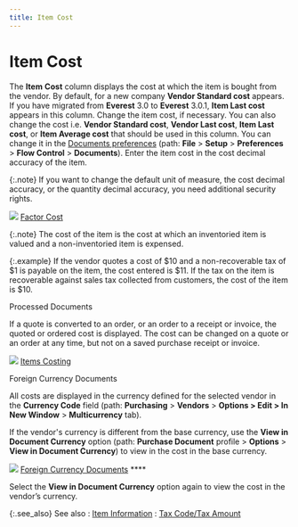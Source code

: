 ```yaml
---
title: Item Cost
---
```


# Item Cost


The **Item** **Cost**  column displays the cost at which the item is bought from the vendor.  By default, for a new company **Vendor 
 Standard cost** appears. If you have migrated from **Everest**  3.0 to **Everest** 3.0.1, **Item 
 Last cost** appears in this column. Change the item cost, if necessary.  You can also change the cost i.e. **Vendor 
 Standard cost**, **Vendor Last cost**,  **Item Last cost**, or **Item 
 Average cost** that should be used in this column. You can change  it in the [Documents  preferences]({{site.bp_chm}}/flow-ctrl/ctrl/opt/prompts-tab/prompts_purchase_document_tab_step_by_step_business_process_in_everest.html) (path: **File** >  **Setup** > **Preferences**  > **Flow Control** > **Documents**).  Enter the item cost in the cost decimal accuracy of the item.


{:.note}
If you want to change the default unit of  measure, the cost decimal accuracy, or the quantity decimal accuracy,  you need additional security rights.


![]({{site.pp_baseurl}}/img/lens.gif) [Factor  Cost]({{site.mi_chm}}/item-profile-details/item-costing/factored_cost_item_costing.html)


{:.note}
The cost of the item is the cost at which  an inventoried item is valued and a non-inventoried item is expensed.


{:.example}
If the vendor quotes a cost of $10 and a non-recoverable  tax of $1 is payable on the item, the cost entered is $11. If the tax  on the item is recoverable against sales tax collected from customers,  the cost of the item is $10.


Processed Documents


If a quote is converted to an order, or an order to a receipt or invoice,  the quoted or ordered cost is displayed. The cost can be changed on a  quote or an order at any time, but not on a saved purchase receipt or  invoice.


![]({{site.pp_baseurl}}/img/lens.gif) [Items  Costing]({{site.mi_chm}}/item-profile-details/item-costing/item_costing.html)


Foreign Currency Documents


All costs are displayed in the currency defined for the selected vendor  in the **Currency Code** field (path:  **Purchasing** > **Vendors**  > **Options &gt; Edit &gt; In New Window** > **Multicurrency** tab).


If the vendor's currency is different from the base currency, use the  **View in Document Currency** option  (path: **Purchase Document** profile  > **Options** > **View 
 in Document Currency**) to view in the cost in the base currency.


![]({{site.pp_baseurl}}/img/lens.gif) [Foreign Currency  Documents]({{site.pp_baseurl}}/purc-proc/doc-profile/contents/tabs/details/for-cur-info/foreign_currency_document.html) ****


Select the **View in Document Currency**  option again to view the cost in the vendor’s currency.


{:.see_also}
See also
: [Item Information]({{site.pp_baseurl}}/purc-proc/doc-profile/contents/item-info/item_information_pp.html)
: [Tax Code/Tax Amount]({{site.pp_baseurl}}/purc-proc/doc-profile/contents/item-info/tax-details/tax_code_purchases.html)
